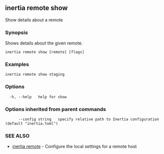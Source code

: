 ## inertia remote show

Show details about a remote

### Synopsis

Shows details about the given remote.

```
inertia remote show [remote] [flags]
```

### Examples

```
inertia remote show staging
```

### Options

```
  -h, --help   help for show
```

### Options inherited from parent commands

```
      --config string   specify relative path to Inertia configuration (default "inertia.toml")
```

### SEE ALSO

* [inertia remote](inertia_remote.md)	 - Configure the local settings for a remote host

